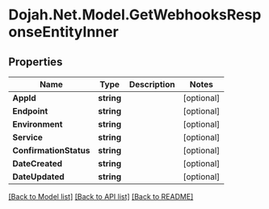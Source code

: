# Dojah.Net.Model.GetWebhooksResponseEntityInner

## Properties

Name | Type | Description | Notes
------------ | ------------- | ------------- | -------------
**AppId** | **string** |  | [optional] 
**Endpoint** | **string** |  | [optional] 
**Environment** | **string** |  | [optional] 
**Service** | **string** |  | [optional] 
**ConfirmationStatus** | **string** |  | [optional] 
**DateCreated** | **string** |  | [optional] 
**DateUpdated** | **string** |  | [optional] 

[[Back to Model list]](../README.md#documentation-for-models) [[Back to API list]](../README.md#documentation-for-api-endpoints) [[Back to README]](../README.md)

